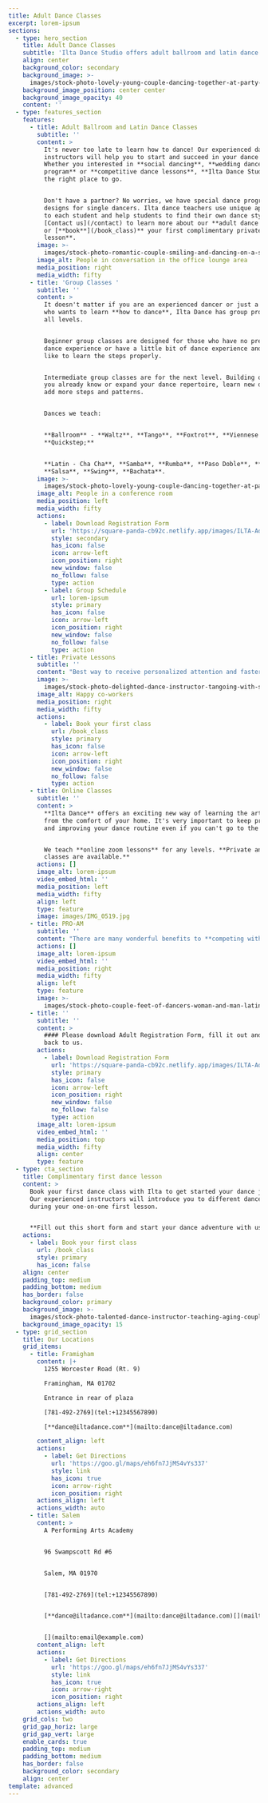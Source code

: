 ```yaml
---
title: Adult Dance Classes
excerpt: lorem-ipsum
sections:
  - type: hero_section
    title: Adult Dance Classes
    subtitle: 'Ilta Dance Studio offers adult ballroom and latin dance classes. '
    align: center
    background_color: secondary
    background_image: >-
      images/stock-photo-lovely-young-couple-dancing-together-at-party-1600581697_background.jpg
    background_image_position: center center
    background_image_opacity: 40
    content: ''
  - type: features_section
    features:
      - title: Adult Ballroom and Latin Dance Classes
        subtitle: ''
        content: >
          It's never too late to learn how to dance! Our experienced dance
          instructors will help you to start and succeed in your dance journey.
          Whether you interested in **social dancing**, **wedding dance
          program** or **competitive dance lessons**, **Ilta Dance Studio** is
          the right place to go.


          Don't have a partner? No worries, we have special dance programs
          designs for single dancers. Ilta dance teachers use unique approaches
          to each student and help students to find their own dance styles.
          [Contact us](/contact) to learn more about our **adult dance classes**
          or [**book**](/book_class)** your first complimentary private
          lesson**.
        image: >-
          images/stock-photo-romantic-couple-smiling-and-dancing-on-a-sunny-day-1441832486.jpg
        image_alt: People in conversation in the office lounge area
        media_position: right
        media_width: fifty
      - title: 'Group Classes '
        subtitle: ''
        content: >
          It doesn't matter if you are an experienced dancer or just a beginner
          who wants to learn **how to dance**, Ilta Dance has group programs for
          all levels.


          Beginner group classes are designed for those who have no previous
          dance experience or have a little bit of dance experience and would
          like to learn the steps properly.


          Intermediate group classes are for the next level. Building on what
          you already know or expand your dance repertoire, learn new dances and
          add more steps and patterns.


          Dances we teach:


          **Ballroom** - **Waltz**, **Tango**, **Foxtrot**, **Viennese Waltz**,
          **Quickstep;**


          **Latin - Cha Cha**, **Samba**, **Rumba**, **Paso Doble**, **Jive**,
          **Salsa**, **Swing**, **Bachata**.
        image: >-
          images/stock-photo-lovely-young-couple-dancing-together-at-party-1593172162.jpg
        image_alt: People in a conference room
        media_position: left
        media_width: fifty
        actions:
          - label: Download Registration Form
            url: 'https://square-panda-cb92c.netlify.app/images/ILTA-Adults-2020.pdf'
            style: secondary
            has_icon: false
            icon: arrow-left
            icon_position: right
            new_window: false
            no_follow: false
            type: action
          - label: Group Schedule
            url: lorem-ipsum
            style: primary
            has_icon: false
            icon: arrow-left
            icon_position: right
            new_window: false
            no_follow: false
            type: action
      - title: Private Lessons
        subtitle: ''
        content: "Best way to receive personalized attention and faster learn dancing. Lessons may be for one or couple with any instructor. The Introductory 1/2 hour lesson is available at discounted rate. You will learn steps, step patterns, how to create combinations of steps and good leader / follower techniques as well as overview of the dances. \n\n**30\_minute COMPLIMENTARY lesson (adults only)**\n"
        image: >-
          images/stock-photo-delighted-dance-instructor-tangoing-with-senior-woman-at-the-ballroom-605501690.jpg
        image_alt: Happy co-workers
        media_position: right
        media_width: fifty
        actions:
          - label: Book your first class
            url: /book_class
            style: primary
            has_icon: false
            icon: arrow-left
            icon_position: right
            new_window: false
            no_follow: false
            type: action
      - title: Online Classes
        subtitle: ''
        content: >
          **Ilta Dance** offers an exciting new way of learning the art of dance
          from the comfort of your home. It's very important to keep practicing
          and improving your dance routine even if you can't go to the studio.


          We teach **online zoom lessons** for any levels. **Private and group
          classes are available.**
        actions: []
        image_alt: lorem-ipsum
        video_embed_html: ''
        media_position: left
        media_width: fifty
        align: left
        type: feature
        image: images/IMG_0519.jpg
      - title: PRO-AM
        subtitle: ''
        content: "There are many wonderful benefits to **competing with your teacher** instead of another amateur. You will improve exponentially faster because your lessons focus entirely on you. \_Your dance training is tailored specifically to your individual goals, strengths, and weaknesses.\n\nAlso, you will feel a lot less stress competing with an experienced professional who will guide you through the entire process. Although it is an amazing journey to compete with an amateur partner, it is often difficult to find a partner who matches your skill level, age, physical requirements, commitment, and budget.\n\nSome people turn to pro-am to continue dancing and improving while searching for an amateur partner. \_Then there are others who dance pro-am exclusively because they are hooked on improving at their own pace, having individually-tailored lessons, competing with an experienced professional, and excelling in the pro-am competition circuit.\n"
        actions: []
        image_alt: lorem-ipsum
        video_embed_html: ''
        media_position: right
        media_width: fifty
        align: left
        type: feature
        image: >-
          images/stock-photo-couple-feet-of-dancers-woman-and-man-latino-dancing-1082722793.jpg
      - title: ''
        subtitle: ''
        content: >
          #### Please download Adult Registration Form, fill it out and email
          back to us.
        actions:
          - label: Download Registration Form
            url: 'https://square-panda-cb92c.netlify.app/images/ILTA-Adults-2020.pdf'
            style: primary
            has_icon: false
            icon: arrow-left
            icon_position: right
            new_window: false
            no_follow: false
            type: action
        image_alt: lorem-ipsum
        video_embed_html: ''
        media_position: top
        media_width: fifty
        align: center
        type: feature
  - type: cta_section
    title: Complimentary first dance lesson
    content: >
      Book your first dance class with Ilta to get started your dance journey.
      Our experienced instructors will introduce you to different dance styles
      during your one-on-one first lesson.


      **Fill out this short form and start your dance adventure with us!**
    actions:
      - label: Book your first class
        url: /book_class
        style: primary
        has_icon: false
    align: center
    padding_top: medium
    padding_bottom: medium
    has_border: false
    background_color: primary
    background_image: >-
      images/stock-photo-talented-dance-instructor-teaching-aging-couple-at-the-ballroom-605494889.jpg
    background_image_opacity: 15
  - type: grid_section
    title: Our Locations
    grid_items:
      - title: Framigham
        content: |+
          1255 Worcester Road (Rt. 9)

          Framingham, MA 01702

          Entrance in rear of plaza

          [781-492-2769](tel:+12345567890)

          [**dance@iltadance.com**](mailto:dance@iltadance.com)

        content_align: left
        actions:
          - label: Get Directions
            url: 'https://goo.gl/maps/eh6fn7JjMS4vYs337'
            style: link
            has_icon: true
            icon: arrow-right
            icon_position: right
        actions_align: left
        actions_width: auto
      - title: Salem
        content: >
          A Performing Arts Academy


          96 Swampscott Rd #6


          Salem, MA 01970


          [781-492-2769](tel:+12345567890)


          [**dance@iltadance.com**](mailto:dance@iltadance.com)[](mailto:email@example.com)


          [](mailto:email@example.com)
        content_align: left
        actions:
          - label: Get Directions
            url: 'https://goo.gl/maps/eh6fn7JjMS4vYs337'
            style: link
            has_icon: true
            icon: arrow-right
            icon_position: right
        actions_align: left
        actions_width: auto
    grid_cols: two
    grid_gap_horiz: large
    grid_gap_vert: large
    enable_cards: true
    padding_top: medium
    padding_bottom: medium
    has_border: false
    background_color: secondary
    align: center
template: advanced
---
```

